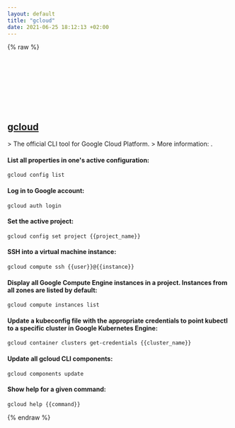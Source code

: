 ```yaml
---
layout: default
title: "gcloud"
date: 2021-06-25 18:12:13 +02:00
---
```

{% raw %}
<h2 id="gcloud">
  <a href="/en/common/gcloud.html">gcloud</a> <a href="#gcloud"><svg class="icon">
    <use href="/assets/images/unicode_sprite.svg#link" />
  </svg></a>
</h2>
> The official CLI tool for Google Cloud Platform.
> More information: <https://cloud.google.com/sdk/gcloud>.

#### List all properties in one's active configuration:
```shell
gcloud config list
```
#### Log in to Google account:
```shell
gcloud auth login
```
#### Set the active project:
```shell
gcloud config set project {{project_name}}
```
#### SSH into a virtual machine instance:
```shell
gcloud compute ssh {{user}}@{{instance}} 
```
#### Display all Google Compute Engine instances in a project. Instances from all zones are listed by default:
```shell
gcloud compute instances list
```
#### Update a kubeconfig file with the appropriate credentials to point kubectl to a specific cluster in Google Kubernetes Engine:
```shell
gcloud container clusters get-credentials {{cluster_name}}
```
#### Update all gcloud CLI components:
```shell
gcloud components update
```
#### Show help for a given command:
```shell
gcloud help {{command}}
```
{% endraw %}